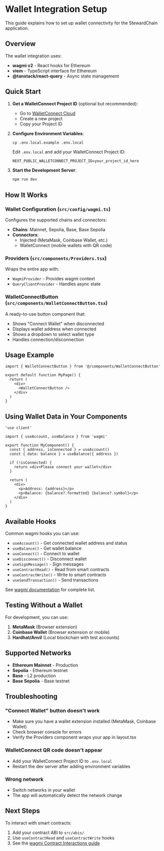# Wallet Integration Setup

This guide explains how to set up wallet connectivity for the StewardChain application.

## Overview

The wallet integration uses:
- **wagmi v2** - React hooks for Ethereum
- **viem** - TypeScript interface for Ethereum
- **@tanstack/react-query** - Async state management

## Quick Start

1. **Get a WalletConnect Project ID** (optional but recommended):
   - Go to [WalletConnect Cloud](https://cloud.walletconnect.com/)
   - Create a new project
   - Copy your Project ID

2. **Configure Environment Variables**:
   ```bash
   cp .env.local.example .env.local
   ```
   
   Edit `.env.local` and add your WalletConnect Project ID:
   ```
   NEXT_PUBLIC_WALLETCONNECT_PROJECT_ID=your_project_id_here
   ```

3. **Start the Development Server**:
   ```bash
   npm run dev
   ```

## How It Works

### Wallet Configuration (`src/config/wagmi.ts`)
Configures the supported chains and connectors:
- **Chains**: Mainnet, Sepolia, Base, Base Sepolia
- **Connectors**: 
  - Injected (MetaMask, Coinbase Wallet, etc.)
  - WalletConnect (mobile wallets with QR code)

### Providers (`src/components/Providers.tsx`)
Wraps the entire app with:
- `WagmiProvider` - Provides wagmi context
- `QueryClientProvider` - Handles async state

### WalletConnectButton (`src/components/WalletConnectButton.tsx`)
A ready-to-use button component that:
- Shows "Connect Wallet" when disconnected
- Displays wallet address when connected
- Shows a dropdown to select wallet type
- Handles connection/disconnection

## Usage Example

```tsx
import { WalletConnectButton } from '@/components/WalletConnectButton'

export default function MyPage() {
  return (
    <div>
      <WalletConnectButton />
    </div>
  )
}
```

## Using Wallet Data in Your Components

```tsx
'use client'

import { useAccount, useBalance } from 'wagmi'

export function MyComponent() {
  const { address, isConnected } = useAccount()
  const { data: balance } = useBalance({ address })

  if (!isConnected) {
    return <div>Please connect your wallet</div>
  }

  return (
    <div>
      <p>Address: {address}</p>
      <p>Balance: {balance?.formatted} {balance?.symbol}</p>
    </div>
  )
}
```

## Available Hooks

Common wagmi hooks you can use:

- `useAccount()` - Get connected wallet address and status
- `useBalance()` - Get wallet balance
- `useConnect()` - Connect to wallet
- `useDisconnect()` - Disconnect wallet
- `useSignMessage()` - Sign messages
- `useContractRead()` - Read from smart contracts
- `useContractWrite()` - Write to smart contracts
- `useSendTransaction()` - Send transactions

See [wagmi documentation](https://wagmi.sh/react/api/hooks) for complete list.

## Testing Without a Wallet

For development, you can use:
1. **MetaMask** (Browser extension)
2. **Coinbase Wallet** (Browser extension or mobile)
3. **Hardhat/Anvil** (Local blockchain with test accounts)

## Supported Networks

- **Ethereum Mainnet** - Production
- **Sepolia** - Ethereum testnet
- **Base** - L2 production
- **Base Sepolia** - Base testnet

## Troubleshooting

### "Connect Wallet" button doesn't work
- Make sure you have a wallet extension installed (MetaMask, Coinbase Wallet)
- Check browser console for errors
- Verify the Providers component wraps your app in layout.tsx

### WalletConnect QR code doesn't appear
- Add your WalletConnect Project ID to `.env.local`
- Restart the dev server after adding environment variables

### Wrong network
- Switch networks in your wallet
- The app will automatically detect the network change

## Next Steps

To interact with smart contracts:
1. Add your contract ABI to `src/abis/`
2. Use `useContractRead` and `useContractWrite` hooks
3. See the [wagmi Contract Interactions guide](https://wagmi.sh/react/guides/write-to-contract)
